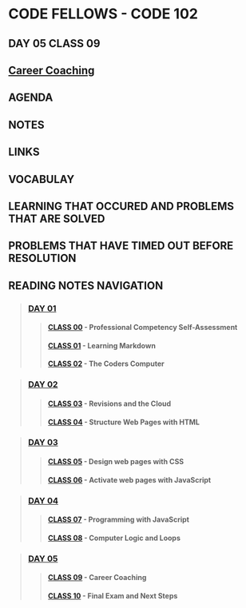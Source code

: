 # CODE FELLOWS - CODE 102

## DAY 05 CLASS 09

## [Career Coaching](https://github.com/codefellows/seattle-code-102d37/tree/main/class-09)

## AGENDA

## NOTES

## LINKS

## VOCABULAY

## LEARNING THAT OCCURED AND PROBLEMS THAT ARE SOLVED

## PROBLEMS THAT HAVE TIMED OUT BEFORE RESOLUTION

## READING NOTES NAVIGATION

> ### [DAY 01](CODE102-DAY01-READING-NOTES.md)
>> #### [CLASS 00](CODE102-DAY01-CLASS00-READING-NOTES.md) - Professional Competency Self-Assessment
>> #### [CLASS 01](CODE102-DAY01-CLASS01-READING-NOTES.md) - Learning Markdown
>> #### [CLASS 02](CODE102-DAY01-CLASS02-READING-NOTES.md) - The Coders Computer

> ### [DAY 02](CODE102-DAY02-READING-NOTES.md)
>> #### [CLASS 03](CODE102-DAY02-CLASS03-READING-NOTES.md) - Revisions and the Cloud
>> #### [CLASS 04](CODE102-DAY02-CLASS04-READING-NOTES.md) - Structure Web Pages with HTML

> ### [DAY 03](CODE102-DAY03-READING-NOTES.md)
>> #### [CLASS 05](CODE102-DAY03-CLASS05-READING-NOTES.md) - Design web pages with CSS
>> #### [CLASS 06](CODE102-DAY03-CLASS06-READING-NOTES.md) - Activate web pages with JavaScript

> ### [DAY 04](CODE102-DAY04-READING-NOTES.md)
>> #### [CLASS 07](CODE102-DAY04-CLASS07-READING-NOTES.md) - Programming with JavaScript
>> #### [CLASS 08](CODE102-DAY04-CLASS08-READING-NOTES.md) - Computer Logic and Loops

>### [DAY 05](CODE102-DAY05-READING-NOTES.md)
>> #### [CLASS 09](CODE102-DAY05-CLASS09-READING-NOTES.md) - Career Coaching
>> #### [CLASS 10](CODE102-DAY05-CLASS10-READING-NOTES.md) - Final Exam and Next Steps